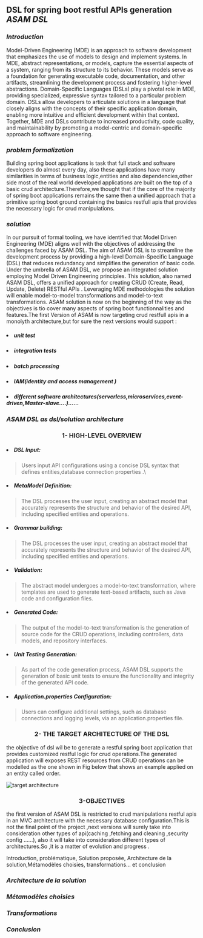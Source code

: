 ## DSL for spring boot restful APIs generation ***ASAM DSL***
### *Introduction*
Model-Driven Engineering (MDE) is an approach to software development that emphasizes the use of models to design and implement systems. In MDE, abstract representations, or models, capture the essential aspects of a system, ranging from its structure to its behavior. These models serve as a foundation for generating executable code, documentation, and other artifacts, streamlining the development process and fostering higher-level abstractions. Domain-Specific Languages (DSLs) play a pivotal role in MDE, providing specialized, expressive syntax tailored to a particular problem domain. DSLs allow developers to articulate solutions in a language that closely aligns with the concepts of their specific application domain, enabling more intuitive and efficient development within that context. Together, MDE and DSLs contribute to increased productivity, code quality, and maintainability by promoting a model-centric and domain-specific approach to software engineering.
### *problem formalization*
Building spring boot applications is task that full stack and software developers do almost every day,
also these  applications have many similarities in terms of business logic,entities and also dependencies,other side most of the real world 
developed applications are built on the top of a basic crud architecture.Therefore,we thought that if the core of the majority of spring boot 
applications remains the same then a unified approach that a primitive spring boot ground containing the basics  restfull apis that provides 
the necessary logic for crud manipulations.

### *solution*
In our pursuit of formal tooling, we have identified that Model Driven Engineering (MDE) aligns well with the objectives of addressing the challenges 
faced by ASAM DSL. The aim of ASAM DSL is to streamline the development process by providing a high-level Domain-Specific Language (DSL) that reduces 
redundancy and simplifies the generation of basic code.
Under the umbrella of ASAM DSL, we propose an integrated solution employing Model Driven Engineering principles. This solution, also named ASAM DSL, 
offers a unified approach for creating CRUD (Create, Read, Update, Delete) RESTful APIs . Leveraging MDE methodologies the solution will enable  model-to-model 
transformations and model-to-text transformations.
ASAM solution is now on the beginning of the way as the objectives is tio cover many aspects of spring boot functionnalities and features.The first Version of ASAM is now targeting crud restfull apis in a monolyth architecture,but for sure the next versions would support :
##### <li> unit test
##### <li> integration tests
##### <li> batch processing 
##### <li> IAM(identity and access management ) 
##### <li> different software architectures(serverless,microservices,event-driven,Master-slave....)......



### *ASAM DSL as dsl/solution architecture*
#### <h3 align="center">1- HIGH-LEVEL OVERVIEW</li></h1>
##### <li>DSL Input:

> Users input API configurations using a concise DSL syntax that defines entities,database connection properties  .\
##### <li> MetaModel Definition:
>The DSL processes the user input, creating an abstract model that accurately represents the structure and behavior of the desired API, including specified entities and operations.
##### <li> Grammar building:
>The DSL processes the user input, creating an abstract model that accurately represents the structure and behavior of the desired API, including specified entities and operations.
##### <li>Validation:
>The abstract model undergoes a model-to-text transformation, where templates are used to generate text-based artifacts, such as Java code and configuration files.
##### <li>Generated Code:
>The output of the model-to-text transformation is the generation of source code for the CRUD operations, including controllers, data models, and repository interfaces.
##### <li>Unit Testing Generation:
>As part of the code generation process, ASAM DSL supports the generation of basic unit tests to ensure the functionality and integrity of the generated API code.
##### <li>Application.properties Configuration:
>Users can configure additional settings, such as database connections and logging levels, via an application.properties file.

#### <h3 align="center">2- THE TARGET ARCHITECTURE OF THE DSL</h1>
the objective of dsl wil be to generate a restful spring boot application that provides customized restful logic for crud operations.The generated  application 
will exposes REST resources from CRUD operations can be modelled as the one shown in Fig below that shows an example applied on an entity called order.

![target architecture](images/im1.JPG)

#### <h3 align="center">3-OBJECTIVES</h1>

the first version of ASAM DSL is restricted to crud manipulations restful apis in an MVC architecture with the necessary database configuration.This is
not the final point of the project ,next versions will surely take into consideration other types of api(caching ,fetching and cleaning ,security config  ......),
also it will take into consideration different types of architectures.So ,it is a matter of evolution and progress .

Introduction, problématique, Solution proposée, Architecture de la solution,Métamodèles choisies, transformations... et conclusion

### *Architecture de la solution*


### *Métamodèles choisies*


### *Transformations*


### *Conclusion*










